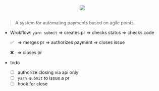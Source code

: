 <div align='center'> <img src='https://goo.gl/UxnfW1' /></div>
<br/>

> A system for automating payments based on agile points.

- Wrokflow: `yarn submit` ⇒ creates pr ⇒ checks status ⇒ checks code

    ✅ &nbsp; ⇒ merges pr ⇒ authorizes payment ⇒ closes issue

    ❌ &nbsp; ⇒ closes pr  



- todo
  - [ ] authorize closing via api only
  - [ ]  `yarn submit` to issue a pr
  - [ ] hook for close
